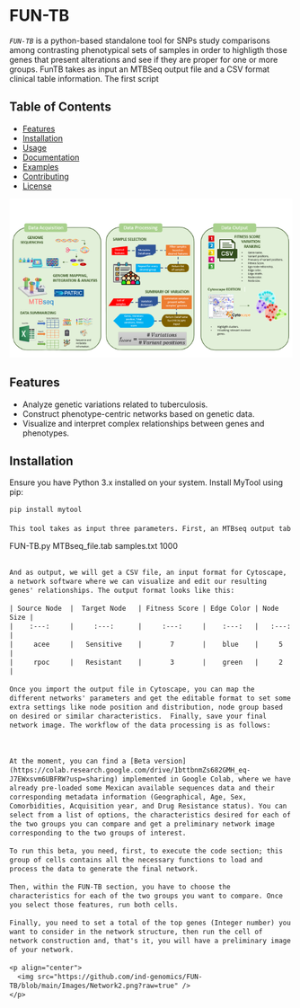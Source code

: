 # FUN-TB

*`FUN-TB`* is a python-based standalone tool for SNPs study comparisons among contrasting phenotypical sets of samples in order to highligth those genes that present alterations and see if they are proper for one or more groups. FunTB takes as input an MTBSeq output file and a CSV format clinical table information. The first script 

## Table of Contents

- [Features](#features)
- [Installation](#installation)
- [Usage](#usage)
- [Documentation](#documentation)
- [Examples](#examples)
- [Contributing](#contributing)
- [License](#license)

<p align="center">
  <img src="Images/FUN-TB.png" />
</p>

## Features

- Analyze genetic variations related to tuberculosis.
- Construct phenotype-centric networks based on genetic data.
- Visualize and interpret complex relationships between genes and phenotypes.

## Installation

Ensure you have Python 3.x installed on your system. Install MyTool using pip:

```bash
pip install mytool

This tool takes as input three parameters. First, an MTBseq output tab file. Second, a list of samples in txt format that you want to compare and, finally, an integer number representing the number of top genes you want to get from the interest groups. To run this tool, you have to execute the following-like command:

```
FUN-TB.py MTBseq_file.tab samples.txt 1000
```

And as output, we will get a CSV file, an input format for Cytoscape, a network software where we can visualize and edit our resulting genes' relationships. The output format looks like this:

| Source Node  |  Target Node   | Fitness Score | Edge Color | Node Size |
|    :---:     |     :---:      |     :---:     |    :---:   |   :---:   |
|     acee     |   Sensitive    |       7       |    blue    |     5     |
|     rpoc     |   Resistant    |       3       |    green   |     2     |

Once you import the output file in Cytoscape, you can map the different networks' parameters and get the editable format to set some extra settings like node position and distribution, node group based on desired or similar characteristics.  Finally, save your final network image. The workflow of the data processing is as follows:



At the moment, you can find a [Beta version](https://colab.research.google.com/drive/1bttbnmZs682GMH_eq-J7EWxsvm6UBFRW?usp=sharing) implemented in Google Colab, where we have already pre-loaded some Mexican available sequences data and their corresponding metadata information (Geographical, Age, Sex, Comorbidities, Acquisition year, and Drug Resistance status). You can select from a list of options, the characteristics desired for each of the two groups you can compare and get a preliminary network image corresponding to the two groups of interest.

To run this beta, you need, first, to execute the code section; this group of cells contains all the necessary functions to load and process the data to generate the final network.

Then, within the FUN-TB section, you have to choose the characteristics for each of the two groups you want to compare. Once you select those features, run both cells.

Finally, you need to set a total of the top genes (Integer number) you want to consider in the network structure, then run the cell of network construction and, that's it, you will have a preliminary image of your network.

<p align="center">
  <img src="https://github.com/ind-genomics/FUN-TB/blob/main/Images/Network2.png?raw=true" />
</p>

